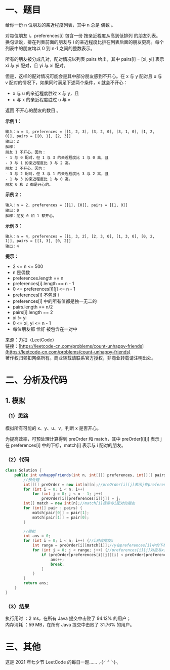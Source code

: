 # 一、题目
给你一份 n 位朋友的亲近程度列表，其中 n 总是 偶数 。   
   
对每位朋友 i，preferences[i] 包含一份 按亲近程度从高到低排列 的朋友列表。换句话说，排在列表前面的朋友与 i 的亲近程度比排在列表后面的朋友更高。每个列表中的朋友均以 0 到 n-1 之间的整数表示。   
   
所有的朋友被分成几对，配对情况以列表 pairs 给出，其中 pairs[i] = [xi, yi] 表示 xi 与 yi 配对，且 yi 与 xi 配对。   
   
但是，这样的配对情况可能会是其中部分朋友感到不开心。在 x 与 y 配对且 u 与 v 配对的情况下，如果同时满足下述两个条件，x 就会不开心：   
- x 与 u 的亲近程度胜过 x 与 y，且
- u 与 x 的亲近程度胜过 u 与 v
   
   
返回 不开心的朋友的数目 。   
   
**示例 1：**   
```
输入：n = 4, preferences = [[1, 2, 3], [3, 2, 0], [3, 1, 0], [1, 2, 0]], pairs = [[0, 1], [2, 3]]
输出：2
解释：
朋友 1 不开心，因为：
- 1 与 0 配对，但 1 与 3 的亲近程度比 1 与 0 高，且
- 3 与 1 的亲近程度比 3 与 2 高。
朋友 3 不开心，因为：
- 3 与 2 配对，但 3 与 1 的亲近程度比 3 与 2 高，且
- 1 与 3 的亲近程度比 1 与 0 高。
朋友 0 和 2 都是开心的。
```
**示例 2：**   
```
输入：n = 2, preferences = [[1], [0]], pairs = [[1, 0]]
输出：0
解释：朋友 0 和 1 都开心。
```
**示例 3：**   
```
输入：n = 4, preferences = [[1, 3, 2], [2, 3, 0], [1, 3, 0], [0, 2, 1]], pairs = [[1, 3], [0, 2]]
输出：4
```
**提示：**   
- 2 <= n <= 500
- n 是偶数
- preferences.length == n
- preferences[i].length == n - 1
- 0 <= preferences[i][j] <= n - 1
- preferences[i] 不包含 i
- preferences[i] 中的所有值都是独一无二的
- pairs.length == n/2
- pairs[i].length == 2
- xi != yi
- 0 <= xi, yi <= n - 1
- 每位朋友都 恰好 被包含在一对中
   
   
来源：力扣（LeetCode）   
链接：[https://leetcode-cn.com/problems/count-unhappy-friends](https://leetcode-cn.com/problems/count-unhappy-friends)   
著作权归领扣网络所有。商业转载请联系官方授权，非商业转载请注明出处。   
# 二、分析及代码    
## 1. 模拟
### （1）思路
模拟所有可能的 x、y、u、v，判断 x 是否开心。   
   
为提高效率，可预处理计算得到 preOrder 和 match，其中 preOrder[i][j] 表示 j 在 preferences[i] 中的下标，match[i] 表示与 i 配对的朋友。   
### （2）代码
```java
class Solution {
    public int unhappyFriends(int n, int[][] preferences, int[][] pairs) {
        //预处理
        int[][] preOrder = new int[n][n];//preOrder[i][j]表示j在preferences[i]中的下标
        for (int i = 0; i < n; i++)
            for (int j = 0; j < n - 1; j++)
                preOrder[i][preferences[i][j]] = j;
        int[] match = new int[n];//match[i]表示与i配对的朋友
        for (int[] pair : pairs) {
            match[pair[0]] = pair[1];
            match[pair[1]] = pair[0];
        }

        //模拟
        int ans = 0;
        for (int i = 0; i < n; i++) {//i对应朋友x
            int range = preOrder[i][match[i]];//y在preferences[i]中的下标
            for (int j = 0; j < range; j++) {//preferences[i][j]对应与x亲近程度超过y的u
                if (preOrder[preferences[i][j]][i] < preOrder[preferences[i][j]][match[preferences[i][j]]]) {//判断u与x的亲近程度是否超过当前对象v
                    ans++;
                    break;
                }
            }
        }
        return ans;
    }
}
```
### （3）结果
执行用时 ：2 ms，在所有 Java 提交中击败了 94.12% 的用户；    
内存消耗 ：59 MB，在所有 Java 提交中击败了 31.76% 的用户。      
# 三、其他
这是 2021 年七夕节 LeetCode 的每日一题……╭(╯^╰)╮     
